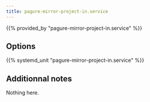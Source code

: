 ```yaml
---
title: pagure-mirror-project-in.service
---
```


{{% provided_by "pagure-mirror-project-in.service" %}}

## Options

{{% systemd_unit "pagure-mirror-project-in.service" %}}

## Additionnal notes

Nothing here.